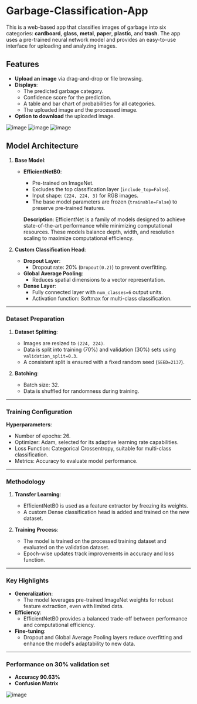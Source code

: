 # Garbage-Classification-App
This is a web-based app that classifies images of garbage into six categories: **cardboard**, **glass**, **metal**, **paper**, **plastic**, and **trash**. The app uses a pre-trained neural network model and provides an easy-to-use interface for uploading and analyzing images.
 
## Features

- **Upload an image** via drag-and-drop or file browsing.
- **Displays**:
  - The predicted garbage category.
  - Confidence score for the prediction.
  - A table and bar chart of probabilities for all categories.
  - The uploaded image and the processed image.
- **Option to download** the uploaded image.

![image](https://github.com/user-attachments/assets/1f726861-0cde-42c6-94a1-0d7366c02865)
![image](https://github.com/user-attachments/assets/7f959888-f86d-48dc-8f2c-1f59a8f79553)
![image](https://github.com/user-attachments/assets/45314272-7afd-4896-bda1-af95c86712d2)

## Model Architecture
1. **Base Model**:
   - **EfficientNetB0**:
     - Pre-trained on ImageNet.
     - Excludes the top classification layer (`include_top=False`).
     - Input shape: `(224, 224, 3)` for RGB images.
     - The base model parameters are frozen (`trainable=False`) to preserve pre-trained features.
     
     **Description**: EfficientNet is a family of models designed to achieve state-of-the-art performance while minimizing computational resources. These models balance depth, width, and resolution scaling to maximize computational efficiency.

2. **Custom Classification Head**:
   - **Dropout Layer**:
     - Dropout rate: 20% (`Dropout(0.2)`) to prevent overfitting.
   - **Global Average Pooling**:
     - Reduces spatial dimensions to a vector representation.
   - **Dense Layer**:
     - Fully connected layer with `num_classes=6` output units.
     - Activation function: Softmax for multi-class classification.

---

### Dataset Preparation

1. **Dataset Splitting**:
   - Images are resized to `(224, 224)`.
   - Data is split into training (70%) and validation (30%) sets using `validation_split=0.3`.
   - A consistent split is ensured with a fixed random seed (`SEED=2137`).

2. **Batching**:
   - Batch size: 32.
   - Data is shuffled for randomness during training.

---

### Training Configuration

**Hyperparameters**:
   - Number of epochs: 26.
   - Optimizer: Adam, selected for its adaptive learning rate capabilities.
   - Loss Function: Categorical Crossentropy, suitable for multi-class classification.
   - Metrics: Accuracy to evaluate model performance.

---

### Methodology

1. **Transfer Learning**:
   - EfficientNetB0 is used as a feature extractor by freezing its weights.
   - A custom Dense classification head is added and trained on the new dataset.

2. **Training Process**:
   - The model is trained on the processed training dataset and evaluated on the validation dataset.
   - Epoch-wise updates track improvements in accuracy and loss function.

---

### Key Highlights

- **Generalization**:
  - The model leverages pre-trained ImageNet weights for robust feature extraction, even with limited data.
- **Efficiency**:
  - EfficientNetB0 provides a balanced trade-off between performance and computational efficiency.
- **Fine-tuning**:
  - Dropout and Global Average Pooling layers reduce overfitting and enhance the model's adaptability to new data.

---

### Performance on 30% validation set

- **Accuracy 90.63%**
- **Confusion Matrix**

![image](https://github.com/user-attachments/assets/b0a8b6b2-2d50-4957-9c17-269e54d55902)


